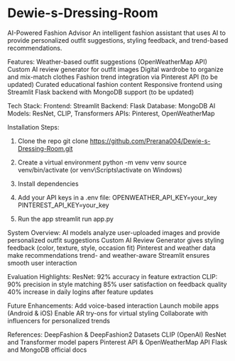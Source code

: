 # Dewie-s-Dressing-Room

AI-Powered Fashion Advisor
An intelligent fashion assistant that uses AI to provide personalized outfit suggestions, styling feedback, and trend-based recommendations.

Features:
Weather-based outfit suggestions (OpenWeatherMap API)
Custom AI review generator for outfit images
Digital wardrobe to organize and mix-match clothes
Fashion trend integration via Pinterest API (to be updated)
Curated educational fashion content
Responsive frontend using Streamlit
Flask backend with MongoDB support (to be updated)

Tech Stack:
Frontend: Streamlit
Backend: Flask
Database: MongoDB
AI Models: ResNet, CLIP, Transformers
APIs: Pinterest, OpenWeatherMap

Installation Steps:

1. Clone the repo
git clone https://github.com/Prerana004/Dewie-s-Dressing-Room.git

2. Create a virtual environment
python -m venv venv
source venv/bin/activate (or venv\Scripts\activate on Windows)

3. Install dependencies

4. Add your API keys in a .env file:
OPENWEATHER_API_KEY=your_key  
PINTEREST_API_KEY=your_key

5. Run the app
streamlit run app.py

System Overview:
AI models analyze user-uploaded images and provide personalized outfit suggestions
Custom AI Review Generator gives styling feedback (color, texture, style, occasion fit)
Pinterest and weather data make recommendations trend- and weather-aware
Streamlit ensures smooth user interaction

Evaluation Highlights:
ResNet: 92% accuracy in feature extraction
CLIP: 90% precision in style matching
85% user satisfaction on feedback quality
40% increase in daily logins after feature updates


Future Enhancements:
Add voice-based interaction
Launch mobile apps (Android & iOS)
Enable AR try-ons for virtual styling
Collaborate with influencers for personalized trends


References:
DeepFashion & DeepFashion2 Datasets
CLIP (OpenAI)
ResNet and Transformer model papers
Pinterest API & OpenWeatherMap API
Flask and MongoDB official docs

